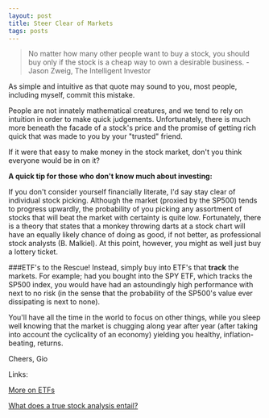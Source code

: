 ```yaml
---
layout: post
title: Steer Clear of Markets
tags: posts
---
```


>No matter how many other people want to buy a stock, you should buy only if the stock is a cheap way to own a desirable business. - Jason Zweig, The Intelligent Investor

As simple and intuitive as that quote may sound to you, most people, including myself, commit this mistake.

People are not innately mathematical creatures, and we tend to rely on intuition in order to make quick judgements. Unfortunately, there is much more beneath the facade of a stock's price and the promise of getting rich quick that was made to you by your "trusted" friend.

If it were that easy to make money in the stock market, don't you think everyone would be in on it?

<strong>A quick tip for those who don't know much about investing:</strong>

If you don't consider yourself financially literate, I'd say stay clear of individual stock picking. Although the market (proxied by the SP500) tends to progress upwardly, the probability of you picking any assortment of stocks that will beat the market with certainty is quite low. Fortunately, there is a theory that states that a monkey throwing darts at a stock chart will have an equally likely chance of doing as good, if not better, as professional stock analysts (B. Malkiel). At this point, however, you might as well just buy a lottery ticket.

###ETF's to the Rescue!
Instead, simply buy into ETF's that <strong>track</strong> the markets. For example; had you bought into the SPY ETF, which tracks the SP500 index, you would have had an astoundingly high performance with next to no risk (in the sense that the probability of the SP500's value ever dissipating is next to none).

You'll have all the time in the world to focus on other things, while you sleep well knowing that the market is chugging along year after year (after taking into account the cyclicality of an economy) yielding you healthy, inflation-beating, returns.

Cheers,
Gio

Links:

<a title="More on ETFs" href="http://www.wallstreetoasis.com/forums/on-the-job-with-simple-as...-my-research-process" target="_blank">More on ETFs</a>

<a title="what does a true stock analysis entail?" href="http://www.wallstreetoasis.com/forums/on-the-job-with-simple-as...-my-research-process" target="_blank">What does a true stock analysis entail?</a>